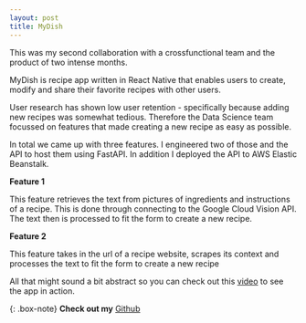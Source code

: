 ```yaml
---
layout: post
title: MyDish
---
```


This was my second collaboration with a crossfunctional team and the product of two intense months. 

MyDish is recipe app written in React Native that enables users to create, modify and share their favorite recipes with other users. 

User research has shown low user retention - specifically because adding new recipes was somewhat tedious. Therefore the Data Science team focussed on features that made creating a new recipe as easy as possible.

In total we came up with three features. I engineered two of those and the API to host them using FastAPI. In addition I deployed the API to AWS Elastic Beanstalk.

**Feature 1**

This feature retrieves the text from pictures of ingredients and instructions of a recipe. This is done through connecting to the Google Cloud Vision API. The text then is processed to fit the form to create a new recipe. 

**Feature 2**

This feature takes in the url of a recipe website, scrapes its context and processes the text to fit the form to create a new recipe

All that might sound a bit abstract so you can check out this [video](https://www.youtube.com/watch?v=yG_td_GyA7w&feature=youtu.be) to see the app in action.



{: .box-note}
**Check out my** [Github](https://github.com/RobinSrimal/MyDish-DS) 







